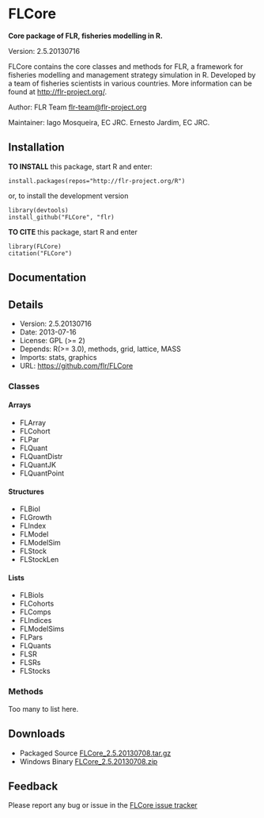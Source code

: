 # FLCore

**Core package of FLR, fisheries modelling in R.**

Version: 2.5.20130716

FLCore contains the core classes and methods for FLR, a framework for fisheries modelling and management strategy simulation in R. Developed by a team of fisheries scientists in various countries. More information can be found at http://flr-project.org/.

Author: FLR Team <flr-team@flr-project.org>

Maintainer: Iago Mosqueira, EC JRC. Ernesto Jardim, EC JRC.


## Installation

**TO INSTALL** this package, start R and enter:

	install.packages(repos="http://flr-project.org/R")

or, to install the development version

	library(devtools)
	install_github("FLCore", "flr)

**TO CITE** this package, start R and enter

	library(FLCore)
	citation("FLCore")

## Documentation

## Details

- Version: 2.5.20130716
- Date: 2013-07-16
- License: GPL (>= 2)
- Depends: R(>= 3.0), methods, grid, lattice, MASS
- Imports: stats, graphics
- URL: <https://github.com/flr/FLCore>

### Classes

#### Arrays
- FLArray
- FLCohort
- FLPar
- FLQuant
- FLQuantDistr
- FLQuantJK
- FLQuantPoint

#### Structures
- FLBiol
- FLGrowth
- FLIndex
- FLModel
- FLModelSim
- FLStock
- FLStockLen

#### Lists
- FLBiols
- FLCohorts
- FLComps
- FLIndices
- FLModelSims
- FLPars
- FLQuants
- FLSR
- FLSRs
- FLStocks

### Methods

Too many to list here.

## Downloads
- Packaged Source [FLCore_2.5.20130708.tar.gz](http://flr-project.org/Rdevel/src/contrib/FLCore_2.5.20130708.tar.gz)
- Windows Binary [FLCore_2.5.20130708.zip](http://flr-project.org/Rdevel/bin/windows/contrib/3.0/FLCore_2.5.20130708.zip)

## Feedback
Please report any bug or issue in the [FLCore issue tracker](https://github.com/flr/FLCore/issues)
